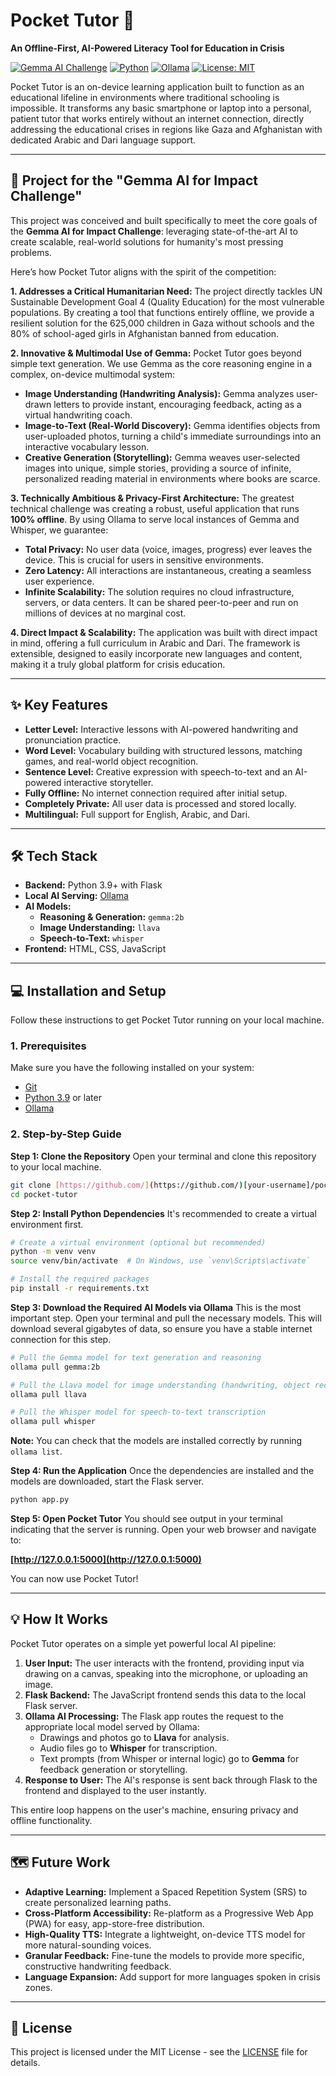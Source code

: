 # Pocket Tutor 🚀

**An Offline-First, AI-Powered Literacy Tool for Education in Crisis**

[![Gemma AI Challenge](https://img.shields.io/badge/Made%20for-Gemma%20AI%20for%20Impact%20Challenge-blueviolet)](https://www.kaggle.com/competitions/google-ai-for-impact-challenge)
[![Python](https://img.shields.io/badge/Python-3.9+-blue?logo=python)](https://www.python.org/)
[![Ollama](https://img.shields.io/badge/Ollama-Local%20AI-lightgrey?logo=ollama)](https://ollama.com/)
[![License: MIT](https://img.shields.io/badge/License-MIT-yellow.svg)](https://opensource.org/licenses/MIT)

Pocket Tutor is an on-device learning application built to function as an educational lifeline in environments where traditional schooling is impossible. It transforms any basic smartphone or laptop into a personal, patient tutor that works entirely without an internet connection, directly addressing the educational crises in regions like Gaza and Afghanistan with dedicated Arabic and Dari language support.

---

## 🎯 Project for the "Gemma AI for Impact Challenge"

This project was conceived and built specifically to meet the core goals of the **Gemma AI for Impact Challenge**: leveraging state-of-the-art AI to create scalable, real-world solutions for humanity's most pressing problems.

Here’s how Pocket Tutor aligns with the spirit of the competition:

**1. Addresses a Critical Humanitarian Need:**
The project directly tackles UN Sustainable Development Goal 4 (Quality Education) for the most vulnerable populations. By creating a tool that functions entirely offline, we provide a resilient solution for the 625,000 children in Gaza without schools and the 80% of school-aged girls in Afghanistan banned from education.

**2. Innovative & Multimodal Use of Gemma:**
Pocket Tutor goes beyond simple text generation. We use Gemma as the core reasoning engine in a complex, on-device multimodal system:
* **Image Understanding (Handwriting Analysis):** Gemma analyzes user-drawn letters to provide instant, encouraging feedback, acting as a virtual handwriting coach.
* **Image-to-Text (Real-World Discovery):** Gemma identifies objects from user-uploaded photos, turning a child's immediate surroundings into an interactive vocabulary lesson.
* **Creative Generation (Storytelling):** Gemma weaves user-selected images into unique, simple stories, providing a source of infinite, personalized reading material in environments where books are scarce.

**3. Technically Ambitious & Privacy-First Architecture:**
The greatest technical challenge was creating a robust, useful application that runs **100% offline**. By using Ollama to serve local instances of Gemma and Whisper, we guarantee:
* **Total Privacy:** No user data (voice, images, progress) ever leaves the device. This is crucial for users in sensitive environments.
* **Zero Latency:** All interactions are instantaneous, creating a seamless user experience.
* **Infinite Scalability:** The solution requires no cloud infrastructure, servers, or data centers. It can be shared peer-to-peer and run on millions of devices at no marginal cost.

**4. Direct Impact & Scalability:**
The application was built with direct impact in mind, offering a full curriculum in Arabic and Dari. The framework is extensible, designed to easily incorporate new languages and content, making it a truly global platform for crisis education.

---

## ✨ Key Features

* **Letter Level:** Interactive lessons with AI-powered handwriting and pronunciation practice.
* **Word Level:** Vocabulary building with structured lessons, matching games, and real-world object recognition.
* **Sentence Level:** Creative expression with speech-to-text and an AI-powered interactive storyteller.
* **Fully Offline:** No internet connection required after initial setup.
* **Completely Private:** All user data is processed and stored locally.
* **Multilingual:** Full support for English, Arabic, and Dari.

---

## 🛠️ Tech Stack

* **Backend:** Python 3.9+ with Flask
* **Local AI Serving:** [Ollama](https://ollama.com/)
* **AI Models:**
    * **Reasoning & Generation:** `gemma:2b`
    * **Image Understanding:** `llava`
    * **Speech-to-Text:** `whisper`
* **Frontend:** HTML, CSS, JavaScript

---

## 💻 Installation and Setup

Follow these instructions to get Pocket Tutor running on your local machine.

### 1. Prerequisites

Make sure you have the following installed on your system:
* [Git](https://git-scm.com/)
* [Python 3.9](https://www.python.org/downloads/) or later
* [Ollama](https://ollama.com/)

### 2. Step-by-Step Guide

**Step 1: Clone the Repository**
Open your terminal and clone this repository to your local machine.
```bash
git clone [https://github.com/](https://github.com/)[your-username]/pocket-tutor.git
cd pocket-tutor
```

**Step 2: Install Python Dependencies**
It's recommended to create a virtual environment first.
```bash
# Create a virtual environment (optional but recommended)
python -m venv venv
source venv/bin/activate  # On Windows, use `venv\Scripts\activate`

# Install the required packages
pip install -r requirements.txt
```

**Step 3: Download the Required AI Models via Ollama**
This is the most important step. Open your terminal and pull the necessary models. This will download several gigabytes of data, so ensure you have a stable internet connection for this step.

```bash
# Pull the Gemma model for text generation and reasoning
ollama pull gemma:2b

# Pull the Llava model for image understanding (handwriting, object recognition)
ollama pull llava

# Pull the Whisper model for speech-to-text transcription
ollama pull whisper
```
**Note:** You can check that the models are installed correctly by running `ollama list`.

**Step 4: Run the Application**
Once the dependencies are installed and the models are downloaded, start the Flask server.
```bash
python app.py
```

**Step 5: Open Pocket Tutor**
You should see output in your terminal indicating that the server is running. Open your web browser and navigate to:

**[http://127.0.0.1:5000](http://127.0.0.1:5000)**

You can now use Pocket Tutor!

---

## 💡 How It Works

Pocket Tutor operates on a simple yet powerful local AI pipeline:

1.  **User Input:** The user interacts with the frontend, providing input via drawing on a canvas, speaking into the microphone, or uploading an image.
2.  **Flask Backend:** The JavaScript frontend sends this data to the local Flask server.
3.  **Ollama AI Processing:** The Flask app routes the request to the appropriate local model served by Ollama:
    * Drawings and photos go to **Llava** for analysis.
    * Audio files go to **Whisper** for transcription.
    * Text prompts (from Whisper or internal logic) go to **Gemma** for feedback generation or storytelling.
4.  **Response to User:** The AI's response is sent back through Flask to the frontend and displayed to the user instantly.

This entire loop happens on the user's machine, ensuring privacy and offline functionality.

---

## 🗺️ Future Work

* **Adaptive Learning:** Implement a Spaced Repetition System (SRS) to create personalized learning paths.
* **Cross-Platform Accessibility:** Re-platform as a Progressive Web App (PWA) for easy, app-store-free distribution.
* **High-Quality TTS:** Integrate a lightweight, on-device TTS model for more natural-sounding voices.
* **Granular Feedback:** Fine-tune the models to provide more specific, constructive handwriting feedback.
* **Language Expansion:** Add support for more languages spoken in crisis zones.

---

## 📄 License

This project is licensed under the MIT License - see the [LICENSE](LICENSE) file for details.
